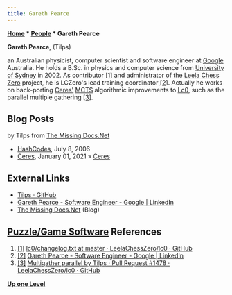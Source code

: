 ```yaml
---
title: Gareth Pearce
---
```

**[Home](Home "Home") * [People](People "People") * Gareth Pearce**

**Gareth Pearce**, (Tilps)

an Australian physicist, computer scientist and software engineer at [Google](index.php?title=Google&action=edit&redlink=1 "Google (page does not exist)") Australia. He holds a B.Sc. in physics and computer science from [University of Sydney](https://en.wikipedia.org/wiki/University_of_Sydney) in 2002.
As contributor <a id="cite-note-1" href="#cite-ref-1">[1]</a> and administrator of the [Leela Chess Zero](Leela_Chess_Zero "Leela Chess Zero") project, he is LCZero's lead training coordinator <a id="cite-note-2" href="#cite-ref-2">[2]</a>.
Actually he works on back-porting [Ceres'](Ceres "Ceres") [MCTS](Monte-Carlo_Tree_Search "Monte-Carlo Tree Search") algorithmic improvements to [Lc0](Leela_Chess_Zero#Lc0 "Leela Chess Zero"), such as the parallel multiple gathering <a id="cite-note-3" href="#cite-ref-3">[3]</a>.

## Blog Posts

by Tilps from [The Missing Docs.Net](https://www.themissingdocs.net/)

- [HashCodes](https://www.themissingdocs.net/?p=10), July 8, 2006
- [Ceres](https://www.themissingdocs.net/?p=874), January 01, 2021 » [Ceres](Ceres "Ceres")

## External Links

- [Tilps · GitHub](https://github.com/Tilps)
- [Gareth Pearce - Software Engineer - Google | LinkedIn](https://au.linkedin.com/in/gareth-pearce-71034535)
- [The Missing Docs.Net](https://www.themissingdocs.net/) (Blog)

## [Puzzle/Game Software](https://www.themissingdocs.net/?page_id=263) References

1. <a id="cite-ref-1" href="#cite-note-1">[1]</a> [lc0/changelog.txt at master · LeelaChessZero/lc0 · GitHub](https://github.com/LeelaChessZero/lc0/blob/master/changelog.txt)
1. <a id="cite-ref-2" href="#cite-note-2">[2]</a> [Gareth Pearce - Software Engineer - Google | LinkedIn](https://au.linkedin.com/in/gareth-pearce-71034535)
1. <a id="cite-ref-3" href="#cite-note-3">[3]</a> [Multigather parallel by Tilps · Pull Request #1478 · LeelaChessZero/lc0 · GitHub](https://github.com/LeelaChessZero/lc0/pull/1478)

**[Up one Level](People "People")**

